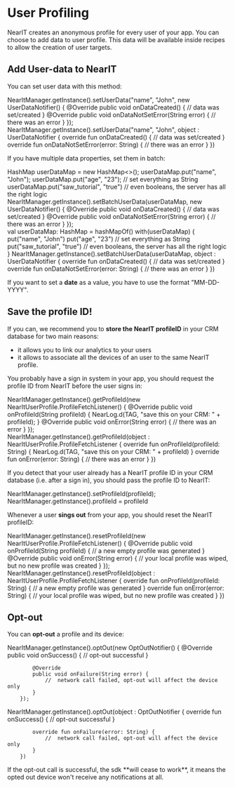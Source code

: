 # User Profiling

NearIT creates an anonymous profile for every user of your app. You can choose to add data to user profile. This data will be available inside recipes to allow the creation of user targets.

## Add User-data to NearIT

You can set user data with this method:
<div class="code-java">
NearItManager.getInstance().setUserData("name", "John", new UserDataNotifier() {
    @Override
    public void onDataCreated() {
        // data was set/created
    }                                           
    @Override
    public void onDataNotSetError(String error) {
        // there was an error
    }
});
</div>
<div class="code-kotlin">
NearItManager.getInstance().setUserData("name", "John", object : UserDataNotifier {
    override fun onDataCreated() {
        // data was set/created
    }
    override fun onDataNotSetError(error: String) {
        // there was an error
    }
})
</div>

If you have multiple data properties, set them in batch:
<div class="code-java">
HashMap<String, String> userDataMap = new HashMap<>();
userDataMap.put("name", "John");
userDataMap.put("age", "23");           // set everything as String
userDataMap.put("saw_tutorial", "true") // even booleans, the server has all the right logic
NearItManager.getInstance().setBatchUserData(userDataMap, new UserDataNotifier() {
	@Override
	public void onDataCreated() {
		// data was set/created 
	}
	@Override
	public void onDataNotSetError(String error) {
	    // there was an error  
	}
});
</div>
<div class="code-kotlin">
val userDataMap: HashMap<String, String> = hashMapOf()
with(userDataMap) {
    put("name", "John")
    put("age", "23")            // set everything as String
    put("saw_tutorial", "true") // even booleans, the server has all the right logic
}
NearItManager.getInstance().setBatchUserData(userDataMap, object : UserDataNotifier {
    override fun onDataCreated() {
        // data was set/created 
    }
    override fun onDataNotSetError(error: String) {
        // there was an error  
    }
})
</div>

If you want to set a **date** as a value, you have to use the format "MM-DD-YYYY".

## Save the profile ID!

If you can, we recommend you to **store the NearIT profileID** in your CRM database for two main reasons:

- it allows you to link our analytics to your users
- it allows to associate all the devices of an user to the same NearIT profile.

You probably have a sign in system in your app, you should request the profile ID from NearIT before the user signs in:
<div class="code-java">
NearItManager.getInstance().getProfileId(new NearItUserProfile.ProfileFetchListener() {
    @Override
    public void onProfileId(String profileId) {
        NearLog.d(TAG, "save this on your CRM: " + profileId);
    }
    @Override
    public void onError(String error) {
        // there was an error
    }
});
</div>
<div class="code-kotlin">
NearItManager.getInstance().getProfileId(object : NearItUserProfile.ProfileFetchListener {
    override fun onProfileId(profileId: String) {
        NearLog.d(TAG, "save this on your CRM: " + profileId)
    }
    override fun onError(error: String) {
        // there was an error
    }
})
</div>

If you detect that your user already has a NearIT profile ID in your CRM database (i.e. after a sign in), you should pass the profile ID to NearIT:
<div class="code-java">
NearItManager.getInstance().setProfileId(profileId);
</div>
<div class="code-kotlin">
NearItManager.getInstance().profileId = profileId
</div>

Whenever a user **sings out** from your app, you should reset the NearIT profileID:
<div class="code-java">
NearItManager.getInstance().resetProfileId(new NearItUserProfile.ProfileFetchListener() {
    @Override
    public void onProfileId(String profileId) {
        // a new empty profile was generated
    }
    @Override
    public void onError(String error) {
        // your local profile was wiped, but no new profile was created
    }
});
</div>
<div class="code-kotlin">
NearItManager.getInstance().resetProfileId(object : NearItUserProfile.ProfileFetchListener {
    override fun onProfileId(profileId: String) {
        // a new empty profile was generated
    }
    override fun onError(error: String) {
        // your local profile was wiped, but no new profile was created
    }
})
</div>

## Opt-out

You can **opt-out** a profile and its device:
<div class="code-java">
NearItManager.getInstance().optOut(new OptOutNotifier() {
            @Override
            public void onSuccess() {
                //  opt-out successful
            }

            @Override
            public void onFailure(String error) {
                //  network call failed, opt-out will affect the device only
            }
        });
</div>
<div class="code-kotlin">
NearItManager.getInstance().optOut(object : OptOutNotifier {
            override fun onSuccess() {
                //  opt-out successful
            }

            override fun onFailure(error: String) {
                //  network call failed, opt-out will affect the device only
            }
        })
</div>
If the opt-out call is successful, the sdk **will cease to work**, it means the opted out device won't receive any notifications at all.
